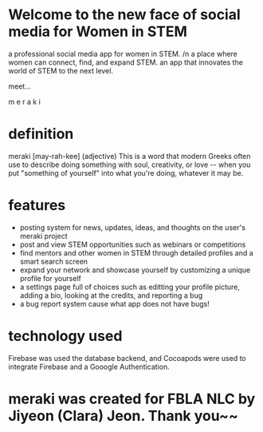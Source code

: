 # Welcome to the new face of social media for Women in STEM

a professional social media app for women in STEM. /n
a place where women can connect, find, and expand STEM.
an app that innovates the world of STEM to the next level.

meet...

m e r a k i

# definition

meraki [may-rah-kee] (adjective) This is a word that modern Greeks often use to describe doing something with soul, creativity, or love -- when you put "something of yourself" into what you're doing, whatever it may be.

# features
- posting system for news, updates, ideas, and thoughts on the user's meraki project
- post and view STEM opportunities such as webinars or competitions
- find mentors and other women in STEM through detailed profiles and a smart search screen
- expand your network and showcase yourself by customizing a unique profile for yourself
- a settings page full of choices such as editting your profile picture, adding a bio, looking at the credits, and reporting a bug
- a bug report system cause what app does not have bugs!

# technology used
Firebase was used the database backend, and Cocoapods were used to integrate Firebase and a Gooogle Authentication.

# meraki was created for FBLA NLC by Jiyeon (Clara) Jeon. Thank you~~
